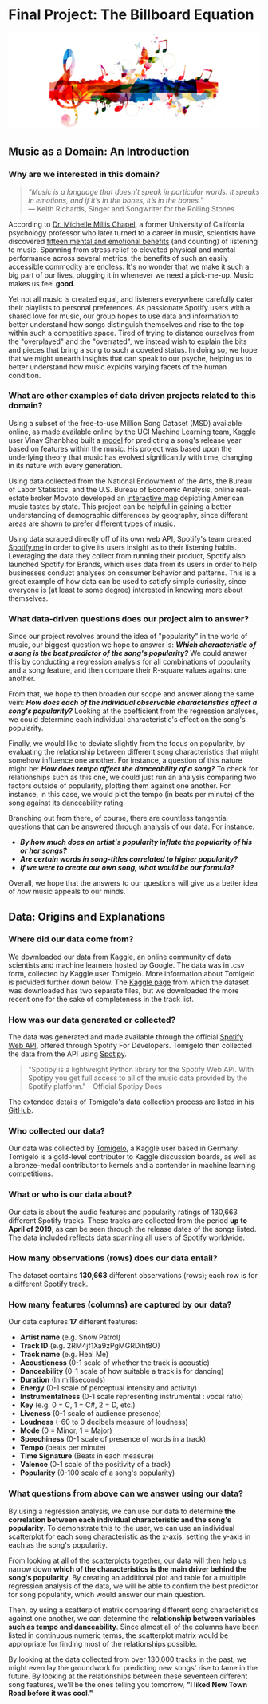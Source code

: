 # Final Project: The Billboard Equation

![Music banner](./imgs/music.jpg)

## Music as a Domain: An Introduction

### Why are we interested in this domain?

>_“Music is a language that doesn’t speak in particular words. It speaks in emotions, and if it’s in the bones, it’s in the bones.”_  
― Keith Richards, Singer and Songwriter for the Rolling Stones

According to [Dr. Michelle Millis Chapel](https://michellechappel.com/), a former University of California psychology professor who later turned to a career in music, scientists have discovered [fifteen mental and emotional benefits](https://www.lifehack.org/317747/scientists-find-15-amazing-benefits-listening-music) (and counting) of listening to music. Spanning from stress relief to elevated physical and mental performance across several metrics, the benefits of such an easily accessible commodity are endless. It's no wonder that we make it such a big part of our lives, plugging it in whenever we need a pick-me-up. Music makes us feel **good**.

Yet not all music is created equal, and listeners everywhere carefully cater their playlists to personal preferences. As passionate Spotify users with a shared love for music, our group hopes to use data and information to better understand how songs distinguish themselves and rise to the top within such a competitive space. Tired of trying to distance ourselves from the "overplayed" and the "overrated", we instead wish to explain the bits and pieces that bring a song to such a coveted status. In doing so, we hope that we might unearth insights that can speak to our psyche, helping us to better understand how music exploits varying facets of the human condition.

### What are other examples of data driven projects related to this domain?

Using a subset of the free-to-use Million Song Dataset (MSD) available online, as made available online by the UCI Machine Learning team, Kaggle user Vinay Shanbhag built a [model](https://www.kaggle.com/vinayshanbhag/predict-release-timeframe-from-audio-features) for predicting a song's release year based on features within the music. His project was based upon the underlying theory that music has evolved significantly with time, changing in its nature with every generation.

Using data collected from the National Endowment of the Arts, the Bureau of Labor Statistics, and the U.S. Bureau of Economic Analysis, online real-estate broker Movoto developed an [interactive map](https://www.spin.com/2014/04/interactive-all-american-music-map-by-genre/) depicting American music tastes by state. This project can be helpful in gaining a better understanding of demographic differences by geography, since different areas are shown to prefer different types of music.

Using data scraped directly off of its own web API, Spotify's team created [Spotify.me](spotify.me) in order to give its users insight as to their listening habits. Leveraging the data they collect from running their product, Spotify also launched Spotify for Brands, which uses data from its users in order to help businesses conduct analyses on consumer behavior and patterns. This is a great example of how data can be used to satisfy simple curiosity, since everyone is (at least to some degree) interested in knowing more about themselves.

### What data-driven questions does our project aim to answer?

Since our project revolves around the idea of "popularity" in the world of music, our biggest question we hope to answer is: **_Which characteristic of a song is the best predictor of the song's popularity?_** We could answer this by conducting a regression analysis for all combinations of popularity and a song feature, and then compare their R-square values against one another.

From that, we hope to then broaden our scope and answer along the same vein: **_How does each of the individual observable characteristics affect a song's popularity?_** Looking at the coefficient from the regression analyses, we could determine each individual characteristic's effect on the song's popularity.

Finally, we would like to deviate slightly from the focus on popularity, by evaluating the relationship between different song characteristics that might somehow influence one another. For instance, a question of this nature might be: **_How does tempo affect the danceability of a song?_** To check for relationships such as this one, we could just run an analysis comparing two factors outside of popularity, plotting them against one another. For instance, in this case, we would plot the tempo (in beats per minute) of the song against its danceability rating.

Branching out from there, of course, there are countless tangential questions that can be answered through analysis of our data. For instance:
- **_By how much does an artist's popularity inflate the popularity of his or her songs?_**
- **_Are certain words in song-titles correlated to higher popularity?_**
- **_If we were to create our own song, what would be our formula?_**

Overall, we hope that the answers to our questions will give us a better idea of _how_ music appeals to our minds.

## Data: Origins and Explanations

### Where did our data come from?

We downloaded our data from Kaggle, an online community of data scientists and machine learners hosted by Google. The data was in .csv form, collected by Kaggle user Tomigelo. More information about Tomigelo is provided further down below. The [Kaggle page](https://www.kaggle.com/tomigelo/spotify-audio-features#SpotifyAudioFeaturesApril2019.csv) from which the dataset was downloaded has two separate files, but we downloaded the more recent one for the sake of completeness in the track list.

### How was our data generated or collected?

The data was generated and made available through the official [Spotify Web API](https://developer.spotify.com/documentation/web-api/), offered through Spotify For Developers. Tomigelo then collected the data from the API using [Spotipy](https://spotipy.readthedocs.io/en/latest/).

>"Spotipy is a lightweight Python library for the Spotify Web API. With Spotipy you get full access to all of the music data provided by the Spotify platform."  - Official Spotipy Docs

The extended details of Tomigelo's data collection process are listed in his [GitHub](https://github.com/tgel0/spotify-data/blob/master/notebooks/SpotifyDataRetrieval.ipynb).

### Who collected our data?

Our data was collected by [Tomigelo](https://www.kaggle.com/tomigelo), a Kaggle user based in Germany. Tomigelo is a gold-level contributor to Kaggle discussion boards, as well as a bronze-medal contributor to kernels and a contender in machine learning competitions.

### What or who is our data about?

Our data is about the audio features and popularity ratings of 130,663 different Spotify tracks. These tracks are collected from the period **up to April of 2019**, as can be seen through the release dates of the songs listed. The data included reflects data spanning all users of Spotify worldwide.

### How many observations (rows) does our data entail?

The dataset contains **130,663** different observations (rows); each row is for a different Spotify track.

### How many features (columns) are captured by our data?

Our data captures **17** different features:
- **Artist name** (e.g. Snow Patrol)
- **Track ID** (e.g. 2RM4jf1Xa9zPgMGRDiht8O)
- **Track name** (e.g. Heal Me)
- **Acousticness** (0-1 scale of whether the track is acoustic)
- **Danceability** (0-1 scale of how suitable a track is for dancing)
- **Duration** (In milliseconds)
- **Energy** (0-1 scale of perceptual intensity and activity)
- **Instrumentalness** (0-1 scale representing instrumental : vocal ratio)
- **Key** (e.g. 0 = C, 1 = C#, 2 = D, etc.)
- **Liveness** (0-1 scale of audience presence)
- **Loudness** (-60 to 0 decibels measure of loudness)
- **Mode** (0 = Minor, 1 = Major)
- **Speechiness** (0-1 scale of presence of words in a track)
- **Tempo** (beats per minute)
- **Time Signature** (Beats in each measure)
- **Valence** (0-1 scale of the positivity of a track)
- **Popularity** (0-100 scale of a song's popularity)

### What questions from above can we answer using our data?

By using a regression analysis, we can use our data to determine **the correlation between each individual characteristic and the song's popularity**. To demonstrate this to the user, we can use an individual scatterplot for each song characteristic as the x-axis, setting the y-axis in each as the song's popularity.

From looking at all of the scatterplots together, our data will then help us narrow down **which of the characteristics is the main driver behind the song's popularity**. By creating an additional plot and table for a multiple regression analysis of the data, we will be able to confirm the best predictor for song popularity, which would answer our main question.

Then, by using a scatterplot matrix comparing different song characteristics against one another, we can determine the **relationship between variables such as tempo and danceability**. Since almost all of the columns have been listed in continuous numeric terms, the scatterplot matrix would be appropriate for finding most of the relationships possible.

By looking at the data collected from over 130,000 tracks in the past, we might even lay the groundwork for predicting new songs' rise to fame in the future. By looking at the relationships between these seventeen different  song features, we'll be the ones telling you tomorrow, **"I liked New Town Road before it was cool."**
